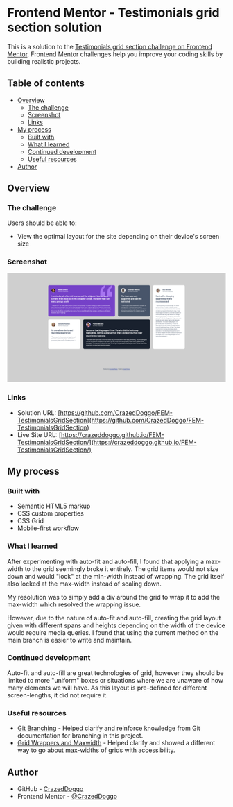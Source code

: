 # Frontend Mentor - Testimonials grid section solution

This is a solution to the [Testimonials grid section challenge on Frontend Mentor](https://www.frontendmentor.io/challenges/testimonials-grid-section-Nnw6J7Un7). Frontend Mentor challenges help you improve your coding skills by building realistic projects. 

## Table of contents

- [Overview](#overview)
  - [The challenge](#the-challenge)
  - [Screenshot](#screenshot)
  - [Links](#links)
- [My process](#my-process)
  - [Built with](#built-with)
  - [What I learned](#what-i-learned)
  - [Continued development](#continued-development)
  - [Useful resources](#useful-resources)
- [Author](#author)


## Overview

### The challenge

Users should be able to:

- View the optimal layout for the site depending on their device's screen size

### Screenshot

![](design/finished-card.png)

### Links

- Solution URL: [https://github.com/CrazedDoggo/FEM-TestimonialsGridSection](https://github.com/CrazedDoggo/FEM-TestimonialsGridSection)
- Live Site URL: [https://crazeddoggo.github.io/FEM-TestimonialsGridSection/](https://crazeddoggo.github.io/FEM-TestimonialsGridSection/)

## My process

### Built with

- Semantic HTML5 markup
- CSS custom properties
- CSS Grid
- Mobile-first workflow

### What I learned

After experimenting with auto-fit and auto-fill, I found that applying a max-width to the grid seemingly broke it entirely. The grid items would not size down and would "lock" at the min-width instead of wrapping. The grid itself also locked at the max-width instead of scaling down.

My resolution was to simply add a div around the grid to wrap it to add the max-width which resolved the wrapping issue.

However, due to the nature of auto-fit and auto-fill, creating the grid layout given with different spans and heights depending on the width of the device would require media queries. I found that using the current method on the main branch is easier to write and maintain.

### Continued development

Auto-fit and auto-fill are great technologies of grid, however they should be limited to more "uniform" boxes or situations where we are unaware of how many elements we will have. As this layout is pre-defined for different screen-lengths, it did not require it.

### Useful resources

- [Git Branching](https://www.youtube.com/watch?v=QV0kVNvkMxc) - Helped clarify and reinforce knowledge from Git documentation for branching in this project.
- [Grid Wrappers and Maxwidth](https://developer.mozilla.org/en-US/docs/Web/CSS/Layout_cookbook/Grid_wrapper) - Helped clarify and showed a different way to go about max-widths of grids with accessibility.

## Author

- GitHub - [CrazedDoggo](https://github.com/CrazedDoggo)
- Frontend Mentor - [@CrazedDoggo](https://www.frontendmentor.io/profile/CrazedDoggo)